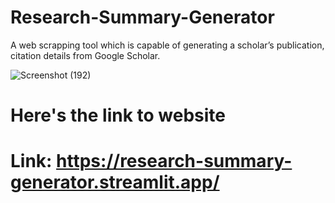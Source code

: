 # Research-Summary-Generator

A web scrapping tool which is capable of generating a scholar’s publication, citation details from Google Scholar.

![Screenshot (192)](https://github.com/user-attachments/assets/85af0539-ee51-4d70-8b46-2b46bc03d1f6)

# Here's the link to website

# Link: https://research-summary-generator.streamlit.app/
